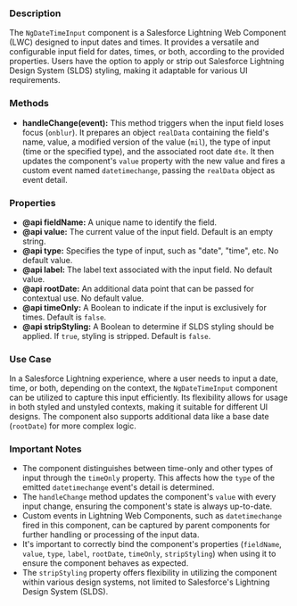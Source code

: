 ### Description

The `NgDateTimeInput` component is a Salesforce Lightning Web Component (LWC) designed to input dates and times. It provides a versatile and configurable input field for dates, times, or both, according to the provided properties. Users have the option to apply or strip out Salesforce Lightning Design System (SLDS) styling, making it adaptable for various UI requirements.

### Methods

- **handleChange(event):** This method triggers when the input field loses focus (`onblur`). It prepares an object `realData` containing the field's name, value, a modified version of the value (`mil`), the type of input (time or the specified type), and the associated root date `dte`. It then updates the component's `value` property with the new value and fires a custom event named `datetimechange`, passing the `realData` object as event detail.

### Properties

- **@api fieldName:** A unique name to identify the field.
- **@api value:** The current value of the input field. Default is an empty string.
- **@api type:** Specifies the type of input, such as "date", "time", etc. No default value.
- **@api label:** The label text associated with the input field. No default value.
- **@api rootDate:** An additional data point that can be passed for contextual use. No default value.
- **@api timeOnly:** A Boolean to indicate if the input is exclusively for times. Default is `false`.
- **@api stripStyling:** A Boolean to determine if SLDS styling should be applied. If `true`, styling is stripped. Default is `false`.

### Use Case

In a Salesforce Lightning experience, where a user needs to input a date, time, or both, depending on the context, the `NgDateTimeInput` component can be utilized to capture this input efficiently. Its flexibility allows for usage in both styled and unstyled contexts, making it suitable for different UI designs. The component also supports additional data like a base date (`rootDate`) for more complex logic.

### Important Notes

- The component distinguishes between time-only and other types of input through the `timeOnly` property. This affects how the `type` of the emitted `datetimechange` event's detail is determined.
- The `handleChange` method updates the component's `value` with every input change, ensuring the component's state is always up-to-date.
- Custom events in Lightning Web Components, such as `datetimechange` fired in this component, can be captured by parent components for further handling or processing of the input data.
- It's important to correctly bind the component's properties (`fieldName`, `value`, `type`, `label`, `rootDate`, `timeOnly`, `stripStyling`) when using it to ensure the component behaves as expected.
- The `stripStyling` property offers flexibility in utilizing the component within various design systems, not limited to Salesforce's Lightning Design System (SLDS).
